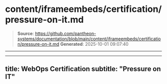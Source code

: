 # content/iframeembeds/certification/pressure-on-it.md

> **Source**: https://github.com/pantheon-systems/documentation/blob/main/content/iframeembeds/certification/pressure-on-it.md
> **Generated**: 2025-10-01 09:07:40

---

---
title: WebOps Certification
subtitle: "Pressure on IT"
---

<Partial file="certification-guide/pressure-on-it.md" />
